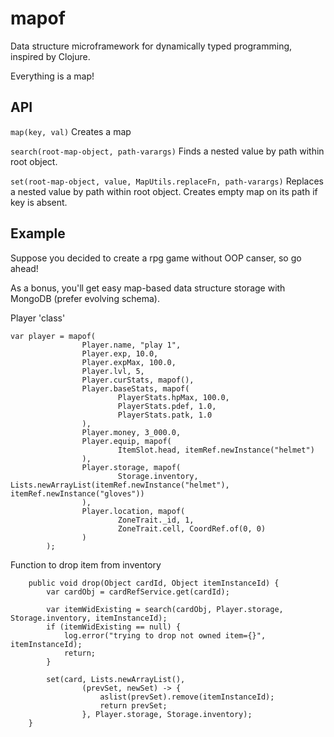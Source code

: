 # mapof
Data structure microframework for dynamically typed programming, inspired by Clojure.

Everything is a map!

## API
`map(key, val)` Creates a map

`search(root-map-object, path-varargs)` Finds a nested value by path within root object.

`set(root-map-object, value, MapUtils.replaceFn, path-varargs)` Replaces a nested value by path within root object. Creates empty map on its path if key is absent.

## Example
Suppose you decided to create a rpg game without OOP canser, so go ahead!

As a bonus, you'll get easy map-based data structure storage with MongoDB (prefer evolving schema).


Player 'class'

~~~~
var player = mapof(
                Player.name, "play 1",
                Player.exp, 10.0,
                Player.expMax, 100.0,
                Player.lvl, 5,
                Player.curStats, mapof(),
                Player.baseStats, mapof(
                        PlayerStats.hpMax, 100.0,
                        PlayerStats.pdef, 1.0,
                        PlayerStats.patk, 1.0
                ),
                Player.money, 3_000.0,
                Player.equip, mapof(
                        ItemSlot.head, itemRef.newInstance("helmet")
                ),
                Player.storage, mapof(
                        Storage.inventory, Lists.newArrayList(itemRef.newInstance("helmet"), itemRef.newInstance("gloves"))
                ),
                Player.location, mapof(
                        ZoneTrait._id, 1,
                        ZoneTrait.cell, CoordRef.of(0, 0)
                )
        );
~~~~


Function to drop item from inventory

~~~~
    public void drop(Object cardId, Object itemInstanceId) {
        var cardObj = cardRefService.get(cardId);

        var itemWidExisting = search(cardObj, Player.storage, Storage.inventory, itemInstanceId);
        if (itemWidExisting == null) {
            log.error("trying to drop not owned item={}", itemInstanceId);
            return;
        }

        set(card, Lists.newArrayList(),
                (prevSet, newSet) -> {
                    aslist(prevSet).remove(itemInstanceId);
                    return prevSet;
                }, Player.storage, Storage.inventory);
    }
~~~~
